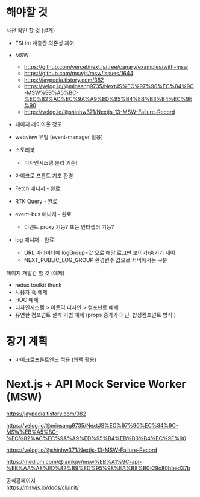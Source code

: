 # 해야할 것

사전 확인 할 것 (설계)

- ESLint 계층간 의존성 제어
- MSW
  - https://github.com/vercel/next.js/tree/canary/examples/with-msw
  - https://github.com/mswjs/msw/issues/1644
  - https://jaypedia.tistory.com/382
  - https://velog.io/@minsang9735/NextJS%EC%97%90%EC%84%9C-MSW%EB%A5%BC-%EC%82%AC%EC%9A%A9%ED%95%B4%EB%B3%B4%EC%9E%90
  - https://velog.io/@shinhw371/Nextjs-13-MSW-Failure-Record
- 페이지 레이아웃 정도
- webview 유틸 (event-manager 활용)
- 스토리북
  - 디자인시스템 분리 기준!
- 마이크로 프론트 기초 환경

- Fetch 매니저 - 완료
- RTK Query - 완료
- event-bus 매니저 - 완료
  - 이벤트 proxy 기능? 또는 인터셉터 기능?
- log 매니저 - 완료
  - URL 파라미터에 logGroup=값 으로 해당 로그만 보이기/숨기기 제어
  - NEXT_PUBLIC_LOG_GROUP 환경변수 값으로 서버에서는 구분

페이지 개발간 할 것 (예제)

- redux toolkit thunk
- 사용자 훅 예제
- HOC 예제
- 디자인시스템 > 아토믹 디자인 > 컴포넌트 예제
- 유연한 컴포넌트 설계 기법 예제 (props 증가가 아닌, 합성컴포넌트 방식!)

# 장기 계획

- 마이크로프론트엔드 적용 (웹팩 활용)

# Next.js + API Mock Service Worker (MSW)

https://jaypedia.tistory.com/382

https://velog.io/@minsang9735/NextJS%EC%97%90%EC%84%9C-MSW%EB%A5%BC-%EC%82%AC%EC%9A%A9%ED%95%B4%EB%B3%B4%EC%9E%90

https://velog.io/@shinhw371/Nextjs-13-MSW-Failure-Record

https://medium.com/@iamkjw/msw%EB%A1%9C-api-%EB%AA%A8%ED%82%B9%ED%95%98%EA%B8%B0-29c80bbed37b

공식홈페이지  
https://mswjs.io/docs/cli/init/
